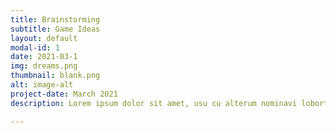 ```yaml
---
title: Brainstorming
subtitle: Game Ideas
layout: default
modal-id: 1
date: 2021-03-1
img: dreams.png
thumbnail: blank.png
alt: image-alt
project-date: March 2021
description: Lorem ipsum dolor sit amet, usu cu alterum nominavi lobortis. At duo novum diceret. Tantas apeirian vix et, usu sanctus postulant inciderint ut, populo diceret necessitatibus in vim. Cu eum dicam feugiat noluisse.

---
```


